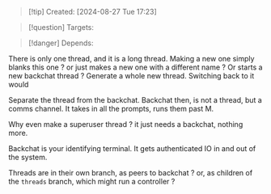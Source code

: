 
>[!tip] Created: [2024-08-27 Tue 17:23]

>[!question] Targets: 

>[!danger] Depends: 

There is only one thread, and it is a long thread.
Making a new one simply blanks this one ? or just makes a new one with a different name ?
Or starts a new backchat thread ?
Generate a whole new thread.
Switching back to it would 

Separate the thread from the backchat.
Backchat then, is not a thread, but a comms channel.
It takes in all the prompts, runs them past M.

Why even make a superuser thread ? it just needs a backchat, nothing more.

Backchat is your identifying terminal.  It gets authenticated IO in and out of the system.

Threads are in their own branch, as peers to backchat ? or, as children of the `threads` branch, which might run a controller ?